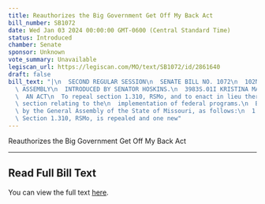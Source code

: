 ```yaml
---
title: Reauthorizes the Big Government Get Off My Back Act
bill_number: SB1072
date: Wed Jan 03 2024 00:00:00 GMT-0600 (Central Standard Time)
status: Introduced
chamber: Senate
sponsor: Unknown
vote_summary: Unavailable
legiscan_url: https://legiscan.com/MO/text/SB1072/id/2861640
draft: false
bill_text: "|\n  SECOND REGULAR SESSION\n  SENATE BILL NO. 1072\n  102ND GENERA L\
  \ ASSEMBLY\n  INTRODUCED BY SENATOR HOSKINS.\n  3983S.01I KRISTINA MARTIN, Secretary\n\
  \  AN ACT\n  To repeal section 1.310, RSMo, and to enact in lieu thereof one new\
  \ section relating to the\n  implementation of federal programs.\n  Be it enacted\
  \ by the General Assembly of the State of Missouri, as follows:\n  1 Section A.\
  \ Section 1.310, RSMo, is repealed and one new"
---
```

Reauthorizes the Big Government Get Off My Back Act

---

## Read Full Bill Text

You can view the full text [here](https://legiscan.com/MO/text/SB1072/id/2861640).
